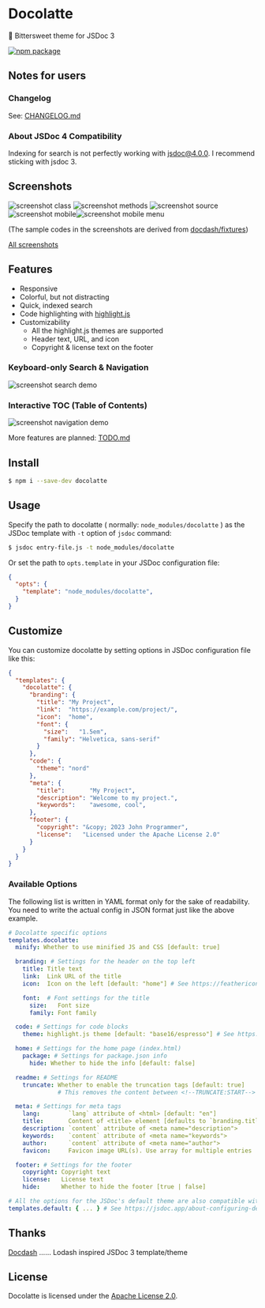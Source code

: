 # Docolatte
:chocolate_bar: Bittersweet theme for JSDoc 3

[![npm package](https://img.shields.io/badge/dynamic/json?label=npm%0Apackage&query=%24%5B%27dist-tags%27%5D%5B%27latest%27%5D&url=https%3A%2F%2Fregistry.npmjs.org%2Fdocolatte%2F)](https://www.npmjs.com/package/docolatte)


## Notes for users

### Changelog
See: [CHANGELOG.md](https://github.com/amekusa/docolatte/blob/trunk/CHANGELOG.md)

### About JSDoc 4 Compatibility
Indexing for search is not perfectly working with jsdoc@4.0.0.
I recommend sticking with jsdoc 3.


## Screenshots
![screenshot class](https://raw.githubusercontent.com/amekusa/docolatte/trunk/gallery/class.png)
![screenshot methods](https://raw.githubusercontent.com/amekusa/docolatte/trunk/gallery/methods.png)
![screenshot source](https://raw.githubusercontent.com/amekusa/docolatte/trunk/gallery/source.png)
![screenshot mobile](https://raw.githubusercontent.com/amekusa/docolatte/trunk/gallery/mobile.png)![screenshot mobile menu](https://raw.githubusercontent.com/amekusa/docolatte/trunk/gallery/mobile-menu.png)

(The sample codes in the screenshots are derived from [docdash/fixtures](https://github.com/clenemt/docdash/tree/master/fixtures))

[All screenshots](https://github.com/amekusa/docolatte/tree/trunk/gallery)


## Features
- Responsive
- Colorful, but not distracting
- Quick, indexed search
- Code highlighting with [highlight.js](https://highlightjs.org/)
- Customizability
  - All the highlight.js themes are supported
  - Header text, URL, and icon
  - Copyright & license text on the footer

### Keyboard-only Search & Navigation
![screenshot search demo](https://raw.githubusercontent.com/amekusa/docolatte/trunk/gallery/search-demo.gif)

### Interactive TOC (Table of Contents)
![screenshot navigation demo](https://raw.githubusercontent.com/amekusa/docolatte/trunk/gallery/nav-demo.gif)

More features are planned: [TODO.md](https://github.com/amekusa/docolatte/tree/trunk/TODO.md)


## Install
```sh
$ npm i --save-dev docolatte
```


## Usage
Specify the path to docolatte ( normally: `node_modules/docolatte` ) as the JSDoc template with `-t` option of `jsdoc` command:

```sh
$ jsdoc entry-file.js -t node_modules/docolatte
```

Or set the path to `opts.template` in your JSDoc configuration file:

```json
{
  "opts": {
    "template": "node_modules/docolatte",
  }
}
```

## Customize
You can customize docolatte by setting options in JSDoc configuration file like this:

```json
{
  "templates": {
    "docolatte": {
      "branding": {
        "title": "My Project",
        "link":  "https://example.com/project/",
        "icon":  "home",
        "font": {
          "size":   "1.5em",
          "family": "Helvetica, sans-serif"
        }
      },
      "code": {
        "theme": "nord"
      },
      "meta": {
        "title":       "My Project",
        "description": "Welcome to my project.",
        "keywords":    "awesome, cool",
      },
      "footer": {
        "copyright": "&copy; 2023 John Programmer",
        "license":   "Licensed under the Apache License 2.0"
      }
    }
  }
}
```

### Available Options
The following list is written in YAML format only for the sake of readability.
You need to write the actual config in JSON format just like the above example.

```yml
# Docolatte specific options
templates.docolatte: 
  minify: Whether to use minified JS and CSS [default: true]

  branding: # Settings for the header on the top left
    title: Title text
    link:  Link URL of the title
    icon:  Icon on the left [default: "home"] # See https://feathericons.com/

    font:  # Font settings for the title
      size:   Font size
      family: Font family

  code: # Settings for code blocks
    theme: highlight.js theme [default: "base16/espresso"] # See https://highlightjs.org/static/demo/

  home: # Settings for the home page (index.html)
    package: # Settings for package.json info
      hide: Whether to hide the info [default: false]

  readme: # Settings for README
    truncate: Whether to enable the truncation tags [default: true]
              # This removes the content between <!--TRUNCATE:START--> and <!--TRUNCATE:END--> in README.md

  meta: # Settings for meta tags
    lang:        `lang` attribute of <html> [default: "en"]
    title:       Content of <title> element [defaults to `branding.title`]
    description: `content` attribute of <meta name="description">
    keywords:    `content` attribute of <meta name="keywords">
    author:      `content` attribute of <meta name="author">
    favicon:     Favicon image URL(s). Use array for multiple entries

  footer: # Settings for the footer
    copyright: Copyright text
    license:   License text
    hide:      Whether to hide the footer [true | false]

# All the options for the JSDoc's default theme are also compatible with Docolatte
templates.default: { ... } # See https://jsdoc.app/about-configuring-default-template.html
```


## Thanks
[Docdash](https://github.com/clenemt/docdash) …… Lodash inspired JSDoc 3 template/theme


## License
Docolatte is licensed under the [Apache License 2.0](https://github.com/amekusa/docolatte/blob/trunk/LICENSE.md).
